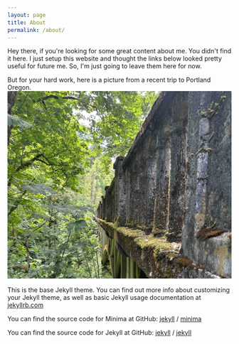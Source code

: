 ```yaml
---
layout: page
title: About
permalink: /about/
---
```

Hey there, if you're looking for some great content about me.  You didn't find it here.  I just setup this website and thought the links below looked pretty useful for future me.  So, I'm just going to leave them here for now.

But for your hard work, here is a picture from a recent trip to Portland Oregon.
![](/images/oregon_bridge.jpg)

This is the base Jekyll theme. You can find out more info about customizing your Jekyll theme, as well as basic Jekyll usage documentation at [jekyllrb.com](https://jekyllrb.com/)

You can find the source code for Minima at GitHub:
[jekyll][jekyll-organization] /
[minima](https://github.com/jekyll/minima)

You can find the source code for Jekyll at GitHub:
[jekyll][jekyll-organization] /
[jekyll](https://github.com/jekyll/jekyll)


[jekyll-organization]: https://github.com/jekyll

